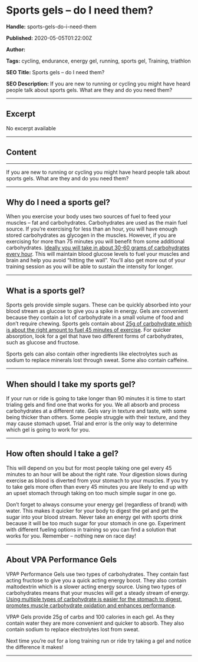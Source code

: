 # Sports gels – do I need them?

**Handle:** sports-gels-do-i-need-them

**Published:** 2020-05-05T01:22:00Z

**Author:**  

**Tags:** cycling, endurance, energy gel, running, sports gel, Training, triathlon

**SEO Title:** Sports gels – do I need them?

**SEO Description:** If you are new to running or cycling you might have heard people talk about sports gels. What are they and do you need them?

---

## Excerpt

No excerpt available

---

## Content

---

If you are new to running or cycling you might have heard people talk about sports gels. What are they and do you need them?

---

## Why do I need a sports gel?

When you exercise your body uses two sources of fuel to feed your muscles – fat and carbohydrates. Carbohydrates are used as the main fuel source. If you’re exercising for less than an hour, you will have enough stored carbohydrates as glycogen in the muscles. However, if you are exercising for more than 75 minutes you will benefit from some additional carbohydrates. [Ideally you will take in about 30-60 grams of carbohydrates every hour](https://journals.lww.com/acsm-msse/fulltext/2016/03000/Nutrition_and_Athletic_Performance.25.aspx).  This will maintain blood glucose levels to fuel your muscles and brain and help you avoid “hitting the wall”.  You’ll also get more out of your training session as you will be able to sustain the intensity for longer.

---

## What is a sports gel?

Sports gels provide simple sugars. These can be quickly absorbed into your blood stream as glucose to give you a spike in energy. Gels are convenient because they contain a lot of carbohydrate in a small volume of food and don’t require chewing. Sports gels contain about [25g of carbohydrate which is about the right amount to fuel 45 minutes of exercise](https://www.vpa.com.au). For quicker absorption, look for a gel that have two different forms of carbohydrates, such as glucose and fructose.

Sports gels can also contain other ingredients like electrolytes such as sodium to replace minerals lost through sweat. Some also contain caffeine.

---

## When should I take my sports gel?

If your run or ride is going to take longer than 90 minutes it is time to start trialing gels and find one that works for you. We all absorb and process carbohydrates at a different rate. Gels vary in texture and taste, with some being thicker than others. Some people struggle with their texture, and they may cause stomach upset. Trial and error is the only way to determine which gel is going to work for you.

---

## How often should I take a gel?

This will depend on you but for most people taking one gel every 45 minutes to an hour will be about the right rate. Your digestion slows during exercise as blood is diverted from your stomach to your muscles. If you try to take gels more often than every 45 minutes you are likely to end up with an upset stomach through taking on too much simple sugar in one go.

Don’t forget to always consume your energy gel (regardless of brand) with water. This makes it quicker for your body to digest the gel and get the sugar into your blood stream. Never take an energy gel with sports drink because it will be too much sugar for your stomach in one go.  Experiment with different fueling options in training so you can find a solution that works for you. Remember – nothing new on race day!

---

## About VPA Performance Gels

VPA® Performance Gels use two types of carbohydrates. They contain fast acting fructose to give you a quick acting energy boost. They also contain maltodextrin which is a slower acting energy source. Using two types of carbohydrates means that your muscles will get a steady stream of energy. [Using multiple types of carbohydrate is easier for the stomach to digest, promotes muscle carbohydrate oxidation and enhances performance](https://www.ncbi.nlm.nih.gov/pubmed/20574242).

VPA® Gels provide 25g of carbs and 100 calories in each gel. As they contain water they are more convenient and quicker to absorb. They also contain sodium to replace electrolytes lost from sweat.

Next time you’re out for a long training run or ride try taking a gel and notice the difference it makes!

---

